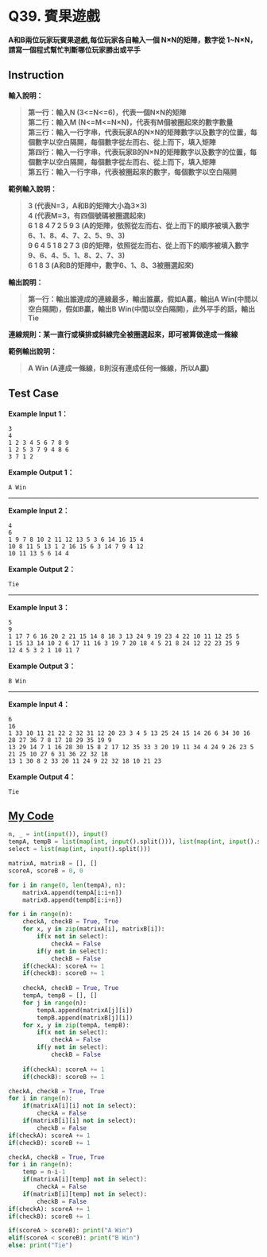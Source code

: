 # Q39. 賓果遊戲

**A和B兩位玩家玩賓果遊戲,每位玩家各自輸入一個 N×N的矩陣，數字從 1~N×N，請寫一個程式幫忙判斷哪位玩家勝出或平手**  

## Instruction

**輸入說明：**  
> **第一行：輸入N (3<=N<=6)，代表一個N×N的矩陣**  
> **第二行：輸入M (N<=M<=N×N)，代表有M個被圈起來的數字數量**  
> **第三行：輸入一行字串，代表玩家A的N×N的矩陣數字以及數字的位置，每個數字以空白隔開，每個數字從左而右、從上而下，填入矩陣**  
> **第四行：輸入一行字串，代表玩家B的N×N的矩陣數字以及數字的位置，每個數字以空白隔開，每個數字從左而右、從上而下，填入矩陣**  
> **第五行：輸入一行字串，代表被圈起來的數字，每個數字以空白隔開**  

**範例輸入說明：**  
> **3 (代表N=3，A和B的矩陣大小為3×3)**  
> **4 (代表M=3，有四個號碼被圈選起來)**  
> **6 1 8 4 7 2 5 9 3 (A的矩陣，依照從左而右、從上而下的順序被填入數字6、1、8、4、7、2、5、9、3)**  
> **9 6 4 5 1 8 2 7 3 (B的矩陣，依照從左而右、從上而下的順序被填入數字9、6、4、5、1、8、2、7、3)**  
> **6 1 8 3 (A和B的矩陣中，數字6、1、8、3被圈選起來)**  

**輸出說明：**
> **第一行：輸出誰達成的連線最多，輸出誰贏，假如A贏，輸出A Win(中間以空白隔開)，假如B贏，輸出B Win(中間以空白隔開)，此外平手的話，輸出Tie**  

**連線規則：某一直行或橫排或斜線完全被圈選起來，即可被算做達成一條線**  

**範例輸出說明：**  
> **A Win (A連成一條線，B則沒有連成任何一條線，所以A贏)**

## Test Case

**Example Input 1：**

    3
    4
    1 2 3 4 5 6 7 8 9
    1 2 5 3 7 9 4 8 6
    3 7 1 2
**Example Output 1：**  

    A Win
- - -
**Example Input 2：**

    4
    6
    1 9 7 8 10 2 11 12 13 5 3 6 14 16 15 4
    10 8 11 5 13 1 2 16 15 6 3 14 7 9 4 12
    10 11 13 5 6 14 4
**Example Output 2：**  

    Tie
- - -
**Example Input 3：**

    5
    9
    1 17 7 6 16 20 2 21 15 14 8 18 3 13 24 9 19 23 4 22 10 11 12 25 5
    1 15 13 14 10 2 6 17 11 16 3 19 7 20 18 4 5 21 8 24 12 22 23 25 9
    12 4 5 3 2 1 10 11 7
**Example Output 3：**  

    B Win
- - -
**Example Input 4：**

    6
    16
    1 33 10 11 21 22 2 32 31 12 20 23 3 4 5 13 25 24 15 14 26 6 34 30 16 28 27 36 7 8 17 18 29 35 19 9
    13 29 14 7 1 16 28 30 15 8 2 17 12 35 33 3 20 19 11 34 4 24 9 26 23 5 21 25 10 27 6 31 36 22 32 18
    13 1 30 8 2 33 20 11 24 9 22 32 18 10 21 23
**Example Output 4：**  

    Tie

## [My Code](../HomeWork/q039.py)

```python
n, _ = int(input()), input()
tempA, tempB = list(map(int, input().split())), list(map(int, input().split()))
select = list(map(int, input().split()))

matrixA, matrixB = [], []
scoreA, scoreB = 0, 0

for i in range(0, len(tempA), n):
    matrixA.append(tempA[i:i+n])
    matrixB.append(tempB[i:i+n])

for i in range(n):
    checkA, checkB = True, True
    for x, y in zip(matrixA[i], matrixB[i]):
        if(x not in select):
            checkA = False
        if(y not in select):
            checkB = False
    if(checkA): scoreA += 1
    if(checkB): scoreB += 1
    
    checkA, checkB = True, True
    tempA, tempB = [], []
    for j in range(n):
        tempA.append(matrixA[j][i])
        tempB.append(matrixB[j][i])
    for x, y in zip(tempA, tempB):
        if(x not in select):
            checkA = False
        if(y not in select):
            checkB = False
    
    if(checkA): scoreA += 1
    if(checkB): scoreB += 1

checkA, checkB = True, True
for i in range(n):
    if(matrixA[i][i] not in select):
        checkA = False
    if(matrixB[i][i] not in select):
        checkB = False            
if(checkA): scoreA += 1
if(checkB): scoreB += 1

checkA, checkB = True, True
for i in range(n):
    temp = n-i-1
    if(matrixA[i][temp] not in select):
        checkA = False
    if(matrixB[i][temp] not in select):
        checkB = False            
if(checkA): scoreA += 1
if(checkB): scoreB += 1

if(scoreA > scoreB): print("A Win")
elif(scoreA < scoreB): print("B Win")
else: print("Tie")
```